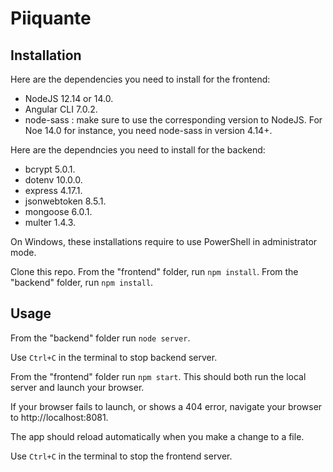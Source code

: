 # Piiquante

## Installation

Here are the dependencies you need to install for the frontend:

-   NodeJS 12.14 or 14.0.
-   Angular CLI 7.0.2.
-   node-sass : make sure to use the corresponding version to NodeJS. For Noe 14.0 for instance, you need node-sass in version 4.14+.

Here are the dependncies you need to install for the backend:

-   bcrypt 5.0.1.
-   dotenv 10.0.0.
-   express 4.17.1.
-   jsonwebtoken 8.5.1.
-   mongoose 6.0.1.
-   multer 1.4.3.

On Windows, these installations require to use PowerShell in administrator mode.

Clone this repo.
From the "frontend" folder, run `npm install`.
From the "backend" folder, run `npm install`.

## Usage

From the "backend" folder run `node server`.

Use `Ctrl+C` in the terminal to stop backend server.

From the "frontend" folder run `npm start`. This should both run the local server and launch your browser.

If your browser fails to launch, or shows a 404 error, navigate your browser to http://localhost:8081.

The app should reload automatically when you make a change to a file.

Use `Ctrl+C` in the terminal to stop the frontend server.

